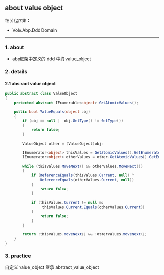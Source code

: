 ## about value object 

相关程序集：

* Volo.Abp.Ddd.Domain

----

### 1. about

* abp框架中定义的 ddd 中的 value_object

### 2. details

#### 2.1 abstract value object

```c#
public abstract class ValueObject
{
    protected abstract IEnumerable<object> GetAtomicValues();
    
    public bool ValueEquals(object obj)
    {
        if (obj == null || obj.GetType() != GetType())
        {
            return false;
        }
        
        ValueObject other = (ValueObject)obj;
        
        IEnumerator<object> thisValues = GetAtomicValues().GetEnumerator();
        IEnumerator<object> otherValues = other.GetAtomicValues().GetEnumerator();
        
        while (thisValues.MoveNext() && otherValues.MoveNext())
        {
            if (ReferenceEquals(thisValues.Current, null) ^
                ReferenceEquals(otherValues.Current, null))
            {
                return false;
            }
            
            if (thisValues.Current != null &&
                !thisValues.Current.Equals(otherValues.Current))
            {
                return false;
            }
        }
        
        return !thisValues.MoveNext() && !otherValues.MoveNext();
    }
}

```

### 3. practice

自定义 value_object 继承 abstract_value_object



